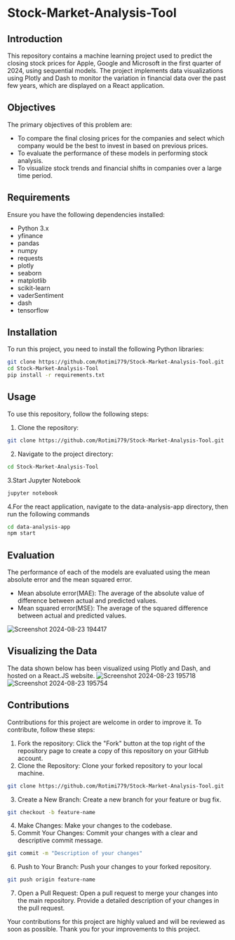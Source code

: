 # Stock-Market-Analysis-Tool

## Introduction
This repository contains a machine learning project used to predict the closing stock prices for Apple, Google and Microsoft in the first quarter of 2024, using sequential models. The project implements data visualizations using Plotly and Dash to monitor the variation in financial data over the past few years, which are displayed on a React application.

## Objectives
The primary objectives of this problem are:
   - To compare the final closing prices for the companies and select which company would be the best to invest in based on previous prices.
   - To evaluate the performance of these models in performing stock analysis.
   - To visualize stock trends and financial shifts in companies over a large time period.

## Requirements
Ensure  you have the following dependencies installed:
   - Python 3.x
   - yfinance
   - pandas
   - numpy
   - requests
   - plotly
   - seaborn
   - matplotlib
   - scikit-learn
   - vaderSentiment
   - dash
   - tensorflow

## Installation
To run this project, you need to install the following Python libraries:

```bash
git clone https://github.com/Rotimi779/Stock-Market-Analysis-Tool.git
cd Stock-Market-Analysis-Tool
pip install -r requirements.txt
```

## Usage
To use this repository, follow the following steps:
1. Clone the repository:
```bash
git clone https://github.com/Rotimi779/Stock-Market-Analysis-Tool.git
```
2. Navigate to the project directory:
```bash
cd Stock-Market-Analysis-Tool
```
3.Start Jupyter Notebook
```bash
jupyter notebook
```
4.For the react application, navigate to the data-analysis-app directory, then run the following commands
```bash
cd data-analysis-app
npm start
```

## Evaluation
The performance of each of the models are evaluated using the mean absolute error and the mean squared error.
- Mean absolute error(MAE): The average of the absolute value of difference between actual and predicted values.
- Mean squared error(MSE): The average of the squared difference between actual and predicted values.

![Screenshot 2024-08-23 194417](https://github.com/user-attachments/assets/c61dbe62-7b64-46c9-9dc6-bccd442e97e3)

## Visualizing the Data
The data shown below has been visualized using Plotly and Dash, and hosted on a React.JS website.
![Screenshot 2024-08-23 195718](https://github.com/user-attachments/assets/c6bbb208-63ac-4ea1-afab-6d98d1dc9cc4)
![Screenshot 2024-08-23 195754](https://github.com/user-attachments/assets/94c76bf6-ee67-46dd-82a1-b73175f2a271)

## Contributions
Contributions for this project are welcome in order to improve it. To contribute, follow these steps:
1. Fork the repository: Click the "Fork" button at the top right of the repository page to create a copy of this repository on your GitHub account.
2. Clone the Repository: Clone your forked repository to your local machine.
```bash
git clone https://github.com/Rotimi779/Stock-Market-Analysis-Tool.git
```
3. Create a New Branch: Create a new branch for your feature or bug fix.
```bash
git checkout -b feature-name
```
4. Make Changes: Make your changes to the codebase.
5. Commit Your Changes: Commit your changes with a clear and descriptive commit message.
```bash
git commit -m "Description of your changes"
```
6. Push to Your Branch: Push your changes to your forked repository.
```bash
git push origin feature-name
```
7. Open a Pull Request: Open a pull request to merge your changes into the main repository. Provide a detailed description of your changes in the pull request.

Your contributions for this project are highly valued and will be reviewed as soon as possible. Thank you for your improvements to this project.
